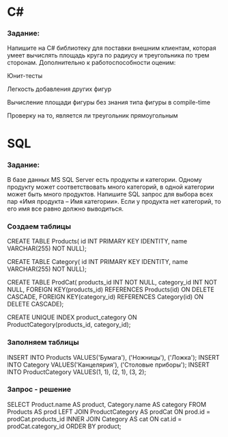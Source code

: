 # C#
### Задание:

Напишите на C# библиотеку для поставки внешним клиентам, которая умеет вычислять площадь круга по радиусу и треугольника по трем сторонам. Дополнительно к работоспособности оценим:

Юнит-тесты

Легкость добавления других фигур

Вычисление площади фигуры без знания типа фигуры в compile-time

Проверку на то, является ли треугольник прямоугольным 

# SQL
### Задание:

В базе данных MS SQL Server есть продукты и категории. Одному продукту может соответствовать много категорий, в одной категории может быть много продуктов. 
Напишите SQL запрос для выбора всех пар «Имя продукта – Имя категории». Если у продукта нет категорий, то его имя все равно должно выводиться.

### Создаем таблицы

CREATE TABLE Products(
id INT PRIMARY KEY IDENTITY, 
name VARCHAR(255) NOT NULL);

CREATE TABLE Category(
id INT PRIMARY KEY IDENTITY,
name VARCHAR(255) NOT NULL);

CREATE TABLE ProdCat(
products_id INT NOT NULL,
category_id INT NOT NULL,
FOREIGN KEY(products_id) REFERENCES Products(id) ON DELETE CASCADE,
FOREIGN KEY(category_id) REFERENCES Category(id) ON DELETE CASCADE);

CREATE UNIQUE INDEX product_category ON ProductCategory(products_id, category_id);

### Заполняем таблицы

INSERT INTO Products VALUES('Бумага'), ('Ножницы'), ('Ложка');
INSERT INTO Category VALUES('Канцелярия'), ('Столовые приборы');
INSERT INTO ProductCategory VALUES(1, 1), (2, 1), (3, 2);

### Запрос - решение

SELECT Product.name AS product, Category.name AS category FROM Products AS prod
LEFT JOIN ProductCategory AS prodCat ON prod.id = prodCat.products_id
INNER JOIN Category AS cat ON cat.id = prodCat.category_id
ORDER BY product;


